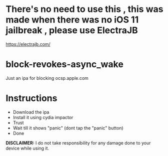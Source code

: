 # There's no need to use this , this was made when there was no iOS 11 jailbreak , please use ElectraJB
https://electrajb.com/

# block-revokes-async_wake
Just an ipa for blocking ocsp.apple.com

# Instructions
- Download the ipa
- Install it using cydia impactor
- Trust
- Wait till it shows "panic" (dont tap the "panic" button)
- Done


**DISCLAIMER:** I do not take responsibility for any damage done to your device while using it.
